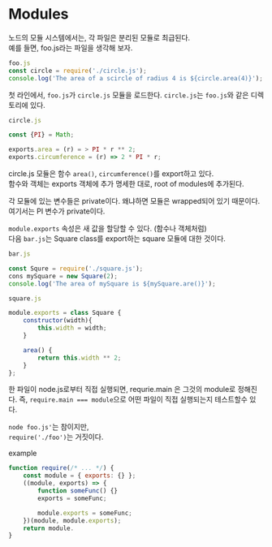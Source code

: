 # Modules

노드의 모듈 시스템에서는, 각 파일은 분리된 모듈로 최급된다.  
예를 들면, foo.js라는 파일을 생각해 보자.  
```javascript
foo.js
const circle = require('./circle.js');
console.log('The area of a scircle of radius 4 is ${circle.area(4)}');
```

첫 라인에서, `foo.js`가 `circle.js` 모듈을 로드한다. `circle.js`는 `foo.js`와 같은 디렉토리에 있다.

```javascript
circle.js

const {PI} = Math;

exports.area = (r) = > PI * r ** 2;
exports.circumference = (r) => 2 * PI * r;
```

circle.js 모듈은 함수 `area()`, `circumference()`를 export하고 있다.  
함수와 객체는 exports 객체에 추가 명세한 대로, root of modules에 추가된다.

각 모듈에 있는 변수들은 private이다. 왜냐하면 모듈은 wrapped되어 있기 때문이다. 여기서는 PI 변수가 private이다.  

`module.exports` 속성은 새 값을 할당할 수 있다. (함수나 객체처럼)  
다음 `bar.js`는 Square class를 export하는 square 모듈에 대한 것이다.  

```javascript
bar.js

const Squre = require('./square.js');
cons mySquare = new Square(2);
console.log('The area of mySquare is ${mySquare.are()}');
```

```javascript
square.js

module.exports = class Square {
    constructor(width){
        this.width = width;
    }

    area() {
        return this.width ** 2;
    }
};
```
한 파일이 node.js로부터 직접 실행되면, requrie.main 은 그것의 module로 정해진다. 즉, `require.main === module`으로 어떤 파일이 직접 실행되는지 테스트할수 있다.  

`node foo.js'`는 참이지만,  
`require('./foo')`는 거짓이다.

example
```javascript
function require(/* ... */) {
    const module = { exports: {} };
    ((module, exports) => {
        function someFunc() {}
        exports = someFunc;

        module.exports = someFunc;
    })(module, module.exports);
    return module.
}
```
